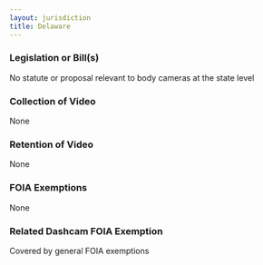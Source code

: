```yaml
---
layout: jurisdiction
title: Delaware
---
```


### Legislation or Bill(s)

No statute or proposal relevant to body cameras at the state level

### Collection of Video

None

### Retention of Video

None

### FOIA Exemptions

None

### Related Dashcam FOIA Exemption

Covered by general FOIA exemptions
